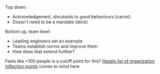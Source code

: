 
Top down:
* Acknowledgement, shoutouts to good behaviours (carrot)
* Doesn't need to be a mandate (stick)

Bottom up, team level:
* Leading engineers set an example
* Teams establish norms and improve them
* How does that extend further?


Feels like <100 people is a cutoff point for this? [Hazels list of organization inflection points](Hazels%20list%20of%20organization%20inflection%20points.md) comes to mind here